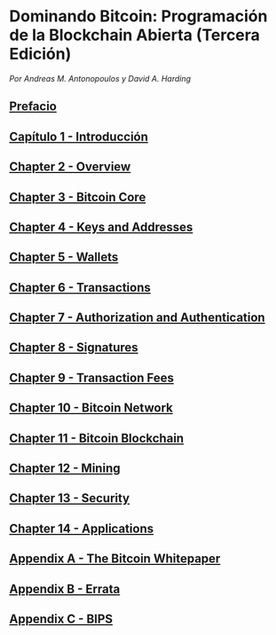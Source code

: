 # Dominando Bitcoin: Programación de la Blockchain Abierta (Tercera Edición)

_Por Andreas M. Antonopoulos y David A. Harding_

## [Prefacio](preface.adoc)
## [Capítulo 1 - Introducción](ch01_intro.adoc)
## [Chapter 2 - Overview](ch02_overview.adoc)
## [Chapter 3 - Bitcoin Core](ch03_bitcoin-core.adoc)
## [Chapter 4 - Keys and Addresses](ch04_keys.adoc)
## [Chapter 5 - Wallets](ch05_wallets.adoc)
## [Chapter 6 - Transactions](ch06_transactions.adoc)
## [Chapter 7 - Authorization and Authentication](ch07_authorization-authentication.adoc)
## [Chapter 8 - Signatures](ch08_signatures.adoc)
## [Chapter 9 - Transaction Fees](ch09_fees.adoc)
## [Chapter 10 - Bitcoin Network](ch10_network.adoc)
## [Chapter 11 - Bitcoin Blockchain](ch11_blockchain.adoc)
## [Chapter 12 - Mining](ch12_mining.adoc)
## [Chapter 13 - Security](ch13_security.adoc)
## [Chapter 14 - Applications](ch14_applications.adoc)
## [Appendix A - The Bitcoin Whitepaper](appa_whitepaper.adoc)
## [Appendix B - Errata](appb_errata.adoc)
## [Appendix C - BIPS](appc_bips.adoc)
